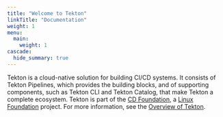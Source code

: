 ```yaml
---
title: "Welcome to Tekton"
linkTitle: "Documentation"
weight: 1
menu:
  main:
    weight: 1
cascade:
  hide_summary: true
---
```


Tekton is a cloud-native solution for building CI/CD systems. It consists of
Tekton Pipelines, which provides the building blocks, and of supporting
components, such as Tekton CLI and Tekton Catalog, that make Tekton a complete
ecosystem.  Tekton is part of the [CD Foundation](https://cd.foundation/), a
[Linux Foundation](https://www.linuxfoundation.org/projects/) project. For more
information, see the [Overview of Tekton](/docs/concepts/overview/).

